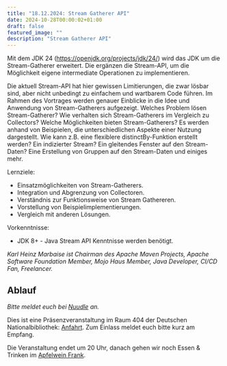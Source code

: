 ```yaml
---
title: "18.12.2024: Stream Gatherer API"
date: 2024-10-28T00:00:02+01:00
draft: false
featured_image: ""
description: "Stream Gatherer API"
---
```


Mit dem JDK 24 (https://openjdk.org/projects/jdk/24/) wird das JDK um
die Stream-Gatherer erweitert. Die ergänzen die Stream-API, um die
Möglichkeit eigene intermediate Operationen zu implementieren.

Die aktuell Stream-API hat hier gewissen Limitierungen, die zwar lösbar
sind, aber nicht unbedingt zu einfachem und wartbarem Code führen. Im
Rahmen des Vortrages werden genauer Einblicke in die Idee und Anwendung
von Stream-Gatherers aufgezeigt. Welches Problem lösen Stream-Gatherer?
Wie verhalten sich Stream-Gatherers im Vergleich zu Collectors? Welche
Möglichkeiten bieten Stream-Gatherers? Es werden anhand von Beispielen,
die unterschiedlichen Aspekte einer Nutzung dargestellt. Wie kann z.B.
eine flexiblere distinctBy-Funktion erstellt werden? Ein indizierter
Stream? Ein gleitendes Fenster auf den Stream-Daten? Eine Erstellung von
Gruppen auf den Stream-Daten und einiges mehr.

Lernziele:

* Einsatzmöglichkeiten von Stream-Gatherers.
* Integration und Abgrenzung von Collectoren.
* Verständnis zur Funktionsweise von Stream Gathereren.
* Vorstellung von Beispielimplementierungen.
* Vergleich mit anderen Lösungen.

Vorkenntnisse:
* JDK 8+ - Java Stream API Kenntnisse werden benötigt.

_Karl Heinz Marbaise ist Chairman des Apache Maven Projects, Apache Software Foundation Member, Mojo Haus Member, Java Developer, CI/CD Fan, Freelancer._

## Ablauf 

_Bitte meldet euch bei [Nuudle](https://nuudel.digitalcourage.de/FEpItYCiy5LcSzMt) an._

Dies ist eine Präsenzveranstaltung im Raum 404 der Deutschen Nationalbibliothek: [Anfahrt](https://www.dnb.de/DE/Benutzung/Frankfurt/frankfurt_node.html#doc57382bodyText5).
Zum Einlass meldet euch bitte kurz am Empfang.

Die Veranstaltung endet um 20 Uhr, danach gehen wir noch Essen & Trinken im [Apfelwein Frank](https://www.apfelweinwirtschaft-frank.de/).